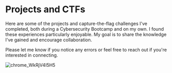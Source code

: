# Projects and CTFs

Here are some of the projects and capture-the-flag challenges I've completed, both during a Cybersecurity Bootcamp and on my own. I found these experiences particularly enjoyable. My goal is to share the knowledge I've gained and encourage collaboration. 

Please let me know if you notice any errors or feel free to reach out if you're interested in connecting.

![chrome_WkRjV4I5H5](https://github.com/CJanecka/Projects_and_CTFs/assets/131223318/2c221367-ad43-43ff-a572-7e166f19c376)
